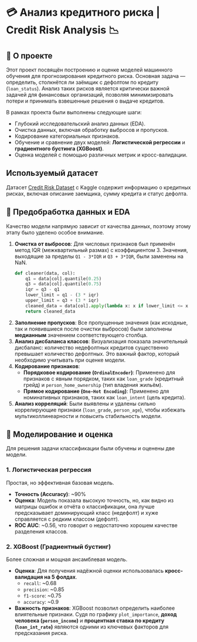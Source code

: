 # 💳 Анализ кредитного риска | Credit Risk Analysis 📉

## 🎯 О проекте

Этот проект посвящён построению и оценке моделей машинного обучения для прогнозирования кредитного риска. Основная задача — определить, столкнётся ли заёмщик с дефолтом по кредиту (`loan_status`). Анализ таких рисков является критически важной задачей для финансовых организаций, позволяя минимизировать потери и принимать взвешенные решения о выдаче кредитов.

В рамках проекта были выполнены следующие шаги:
*   Глубокий исследовательский анализ данных (EDA).
*   Очистка данных, включая обработку выбросов и пропусков.
*   Кодирование категориальных признаков.
*   Обучение и сравнение двух моделей: **Логистической регрессии** и **градиентного бустинга (XGBoost)**.
*   Оценка моделей с помощью различных метрик и кросс-валидации.

## Используемый датасет
Датасет [Credit Risk Dataset](https://www.kaggle.com/datasets/laotse/credit-risk-dataset/data) с Kaggle содержит информацию о кредитных рисках, включая описание заемщика, сумму кредита и статус дефолта.

## 🧹 Предобработка данных и EDA

Качество модели напрямую зависит от качества данных, поэтому этому этапу было уделено особое внимание.

1.  **Очистка от выбросов**: Для числовых признаков был применён метод IQR (межквартильный размах) с коэффициентом 3. Значения, выходящие за пределы `Q1 - 3*IQR` и `Q3 + 3*IQR`, были заменены на NaN.
    ```python
    def cleaner(data, col):
        q1 = data[col].quantile(0.25)
        q3 = data[col].quantile(0.75)
        iqr = q3 - q1
        lower_limit = q1 - (3 * iqr)
        upper_limit = q3 + (3 * iqr)
        cleaned_data = data[col].apply(lambda x: x if lower_limit <= x <= upper_limit else np.nan)
        return cleaned_data
    ```
2.  **Заполнение пропусков**: Все пропущенные значения (как исходные, так и появившиеся после очистки выбросов) были заполнены **медианным** значением соответствующего столбца.
3.  **Анализ дисбаланса классов**: Визуализация показала значительный дисбаланс: количество недефолтных кредитов существенно превышает количество дефолтных. Это важный фактор, который необходимо учитывать при оценке модели.
4.  **Кодирование признаков**:
    *   **Порядковое кодирование (`OrdinalEncoder`)**: Применено для признаков с явным порядком, таких как `loan_grade` (кредитный грейд) и `person_home_ownership` (тип владения жильём).
    *   **Прямое кодирование (`One-Hot Encoding`)**: Применено для номинативных признаков, таких как `loan_intent` (цель кредита).
5.  **Анализ корреляций**: Были выявлены и удалены сильно коррелирующие признаки (`loan_grade`, `person_age`), чтобы избежать мультиколлинеарности и повысить стабильность модели.

## 🤖 Моделирование и оценка

Для решения задачи классификации были обучены и оценены две модели.

### 1. Логистическая регрессия

Простая, но эффективная базовая модель.
*   **Точность (Accuracy)**: ~90%
*   **Оценка**: Модель показала высокую точность, но, как видно из матрицы ошибок и отчёта о классификации, она лучше предсказывает доминирующий класс (недефолт) и хуже справляется с редким классом (дефолт).
*   **ROC AUC**: ~0.56, что говорит о недостаточно хорошем качестве разделения классов.

### 2. XGBoost (Градиентный бустинг)

Более сложная и мощная ансамблевая модель.
*   **Оценка**: Для получения надёжной оценки использовалась **кросс-валидация на 5 фолдах**.
    *   `recall`: ~0.68
    *   `precision`: ~0.85
    *   `f1-score`: ~0.75
    *   `accuracy`: ~0.9
*   **Важность признаков**: XGBoost позволил определить наиболее влиятельные признаки. Судя по графику `plot_importance`, **доход человека (`person_income`)** и **процентная ставка по кредиту (`loan_int_rate`)** являются одними из ключевых факторов для предсказания риска.


